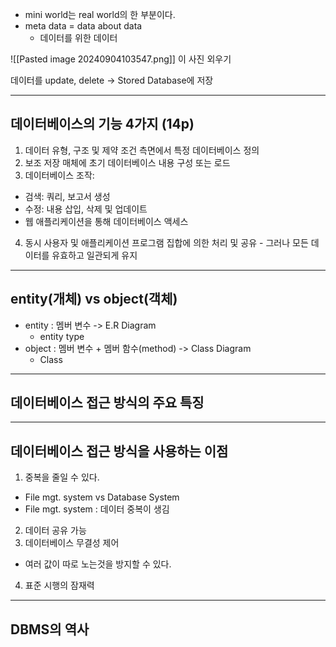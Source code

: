 - mini world는 real world의 한 부분이다.
- meta data = data about data
  - 데이터를 위한 데이터

![[Pasted image 20240904103547.png]]
이 사진 외우기

데이터를 update, delete -> Stored Database에 저장

---
## 데이터베이스의 기능 4가지 (14p)
1. 데이터 유형, 구조 및 제약 조건 측면에서 특정 데이터베이스 정의
2. 보조 저장 매체에 초기 데이터베이스 내용 구성 또는 로드
3. 데이터베이스 조작:
  - 검색: 쿼리, 보고서 생성
  - 수정: 내용 삽입, 삭제 및 업데이트
  - 웹 애플리케이션을 통해 데이터베이스 액세스
4. 동시 사용자 및 애플리케이션 프로그램 집합에 의한 처리 및 공유 - 그러나 모든 데이터를 유효하고 일관되게 유지
---
## entity(개체) vs object(객체)
- entity : 멤버 변수 -> E.R Diagram
  - entity type 
- object : 멤버 변수 + 멤버 함수(method) -> Class Diagram
  - Class  
---
## 데이터베이스 접근 방식의 주요 특징

---
## 데이터베이스 접근 방식을 사용하는 이점
1. 중복을 줄일 수 있다.
  - File mgt. system vs Database System
  - File mgt. system : 데이터 중복이 생김
2. 데이터 공유 가능 
3. 데이터베이스 무결성 제어
  - 여러 값이 따로 노는것을 방지할 수 있다.
4. 표준 시행의 잠재력
---
## DBMS의 역사
